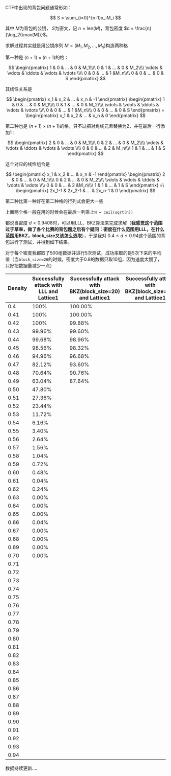 CTF中出现的背包问题通常形如：



$$
S = \sum_{i=0}^{n-1}x_iM_i
$$


其中 $M$为背包的公钥， $S$为密文，记 $n = \mathrm{len}(M)$，背包密度 $d = \frac{n}{\log_2(\max(M))}$。

求解过程其实就是用公钥序列 $M= (M_1,M_2,...,M_n)$构造两种格

第一种是 $(n+1)\times (n+1)$的格：



$$
\begin{pmatrix}
1 & 0 & ... & 0 & M_1\\\\
0 & 1 & ... & 0 & M_2\\\\
\vdots & \vdots & \ddots & \vdots & \vdots \\\\
0 & 0 & ... & 1 &M_n\\\\
0 & 0 & ... & 0 & S
\end{pmatrix}
$$


其线性关系是



$$
\begin{pmatrix}
x_1 & x_2 & ... & x_n & -1
\end{pmatrix}
\begin{pmatrix}
1 & 0 & ... & 0 & M_1\\\\
0 & 1 & ... & 0 & M_2\\\\
\vdots & \vdots & \ddots & \vdots & \vdots \\\\
0 & 0 & ... & 1 &M_n\\\\
0 & 0 & ... & 0 & S
\end{pmatrix} = \begin{pmatrix}
x_1 & x_2 & ... & x_n & 0
\end{pmatrix}
$$



第二种也是 $(n+1)\times(n+1)$的格，只不过把对角线元素替换为2，并在最后一行添加1：



$$
\begin{pmatrix}
2 & 0 & ... & 0 & M_1\\\\
0 & 2 & ... & 0 & M_2\\\\
\vdots & \vdots & \ddots & \vdots & \vdots \\\\
0 & 0 & ... & 2 & M_n\\\\
1 & 1 & ... & 1 & S
\end{pmatrix}
$$


这个对应的线性组合是



$$
\begin{pmatrix}
x_1 & x_2 & ... & x_n & -1
\end{pmatrix}
\begin{pmatrix}
2 & 0 & ... & 0 & M_1\\\\
0 & 2 & ... & 0 & M_2\\\\
\vdots & \vdots & \ddots & \vdots & \vdots \\\\
0 & 0 & ... & 2 &M_n\\\\
1 & 1 & ... & 1 & S
\end{pmatrix}
=\
\begin{pmatrix}
2x_1-1 & 2x_2-1 & ... & 2x_n-1 & 0
\end{pmatrix}
$$



第二种比第一种好在第二种格的行列式会更大一些

上面两个格一般在用的时候会在最后一列乘上`N = ceil(sqrt(n))`

都说当密度 $d < 0.9408$时，可以用LLL、BKZ算法来完成求解（**我感觉这个范围过于草率，做了各个比赛的背包题之后有个疑问：密度在什么范围用LLL，在什么范围用BKZ，block_size又该怎么选取**），于是我对 $0.4 \le d \le 0.94$这个范围的背包进行了测试，并得到如下结果。

对于每个密度我都取了500组数据并进行5次测试，成功率取的是5次下来的平均值（当`block_size=26`的时候，密度大于0.8的数据只取10组，因为速度太慢了，只好把数据量减少一点）

| Density | Successfully attack with LLL and Lattice1 | Successfully attack with BKZ(block_size=20) and Lattice1 | Successfully attack with BKZ(block_size=26) and Lattice1 | Successfully attack with LLL and Lattice2 | Successfully attack with BKZ(block_size=20) and Lattice2 | Successfully attack with BKZ(block_size=26) and Lattice2 |
| ------- | ----------------------------------------- | -------------------------------------------------------- | -------------------------------------------------------- | ----------------------------------------- | -------------------------------------------------------- | -------------------------------------------------------- |
| 0.4     | 100%                                      | 100.00%                                                  |                                                          | 100%                                      | 100%                                                     | 100%                                                     |
| 0.41    | 100%                                      | 100.00%                                                  |                                                          | 100%                                      | 100%                                                     | 100%                                                     |
| 0.42    | 100%                                      | 99.88%                                                   |                                                          | 100%                                      | 100%                                                     | 100%                                                     |
| 0.43    | 99.96%                                    | 99.60%                                                   |                                                          | 100%                                      | 100%                                                     | 100%                                                     |
| 0.44    | 99.68%                                    | 98.96%                                                   |                                                          | 100%                                      | 100%                                                     | 100%                                                     |
| 0.45    | 98.56%                                    | 98.32%                                                   |                                                          | 100%                                      | 100%                                                     | 100%                                                     |
| 0.46    | 94.96%                                    | 96.68%                                                   |                                                          | 99.96%                                    | 100%                                                     | 100%                                                     |
| 0.47    | 82.12%                                    | 93.60%                                                   |                                                          | 99.84%                                    | 100%                                                     | 100%                                                     |
| 0.48    | 70.64%                                    | 90.76%                                                   |                                                          | 99.64%                                    | 100%                                                     | 100%                                                     |
| 0.49    | 63.04%                                    | 87.64%                                                   |                                                          | 99.24%                                    | 100%                                                     | 100%                                                     |
| 0.50    | 47.80%                                    |                                                          |                                                          | 97.60%                                    | 100%                                                     | 100%                                                     |
| 0.51    | 27.36%                                    |                                                          |                                                          | 95.44%                                    | 100%                                                     | 100%                                                     |
| 0.52    | 23.44%                                    |                                                          |                                                          | 91.68%                                    | 100%                                                     | 100%                                                     |
| 0.53    | 11.72%                                    |                                                          |                                                          | 84.04%                                    | 100%                                                     | 100%                                                     |
| 0.54    | 6.16%                                     |                                                          |                                                          | 75.68%                                    | 100%                                                     | 100%                                                     |
| 0.55    | 3.40%                                     |                                                          |                                                          | 66.48%                                    | 100%                                                     | 100%                                                     |
| 0.56    | 2.64%                                     |                                                          |                                                          | 53.56%                                    | 100%                                                     | 100%                                                     |
| 0.57    | 1.56%                                     |                                                          |                                                          | 42.60%                                    | 100%                                                     | 100%                                                     |
| 0.58    | 1.04%                                     |                                                          |                                                          | 31.92%                                    | 100%                                                     | 100%                                                     |
| 0.59    | 0.72%                                     |                                                          |                                                          | 21.00%                                    | 100%                                                     | 100%                                                     |
| 0.60    | 0.48%                                     |                                                          |                                                          | 13.44%                                    | 100%                                                     | 100%                                                     |
| 0.61    | 0.04%                                     |                                                          |                                                          | 7.20%                                     | 99.96%                                                   | 100%                                                     |
| 0.62    | 0.24%                                     |                                                          |                                                          | 4.24%                                     | 99.88%                                                   | 100%                                                     |
| 0.63    | 0.00%                                     |                                                          |                                                          | 1.84%                                     | 99.72%                                                   | 100%                                                     |
| 0.64    | 0.00%                                     |                                                          |                                                          | 0.76%                                     | 99.20%                                                   | 100%                                                     |
| 0.65    | 0.00%                                     |                                                          |                                                          | 0.28%                                     | 98.60%                                                   | 100%                                                     |
| 0.66    | 0.04%                                     |                                                          |                                                          | 0.20%                                     | 96.72%                                                   | 99.96%                                                   |
| 0.67    | 0.00%                                     |                                                          |                                                          | 0.12%                                     | 93.44%                                                   | 99.88%                                                   |
| 0.68    | 0.00%                                     |                                                          |                                                          | 0.00%                                     | 89.44%                                                   | 99.52%                                                   |
| 0.69    | 0.00%                                     |                                                          |                                                          | 0.00%                                     | 83.44%                                                   | 99.60%                                                   |
| 0.70    | 0.00%                                     |                                                          |                                                          | 0.00%                                     | 78.16%                                                   | 98.92%                                                   |
| 0.71    |                                           |                                                          |                                                          | 0.00%                                     | 66.08%                                                   | 97.84%                                                   |
| 0.72    |                                           |                                                          |                                                          | 0.00%                                     | 56.12%                                                   | 95.96%                                                   |
| 0.73    |                                           |                                                          |                                                          | 0.00%                                     | 44.28%                                                   | 93.92%                                                   |
| 0.74    |                                           |                                                          |                                                          | 0.00%                                     | 34.60%                                                   | 90.04%                                                   |
| 0.75    |                                           |                                                          |                                                          | 0.00%                                     | 25.32%                                                   | 84.96%                                                   |
| 0.76    |                                           |                                                          |                                                          | 0.00%                                     | 17.72%                                                   | 76.60%                                                   |
| 0.77    |                                           |                                                          |                                                          | 0.00%                                     | 12.12%                                                   | 66.44%                                                   |
| 0.78    |                                           |                                                          |                                                          | 0.00%                                     | 7.84%                                                    | 58.56%                                                   |
| 0.79    |                                           |                                                          |                                                          | 0.00%                                     | 4.48%                                                    | 47.48%                                                   |
| 0.80    |                                           |                                                          |                                                          | 0.00%                                     | 2.12%                                                    | 35.68%                                                   |
| 0.81    |                                           |                                                          |                                                          | 0.00%                                     | 0.96%                                                    | 24.92%                                                   |
| 0.82    |                                           |                                                          |                                                          | 0.00%                                     | 0.32%                                                    | 17.00%                                                   |
| 0.83    |                                           |                                                          |                                                          | 0.00%                                     | 0.08%                                                    | 11.84%                                                   |
| 0.84    |                                           |                                                          |                                                          | 0.00%                                     | 0.04%                                                    | 7.00%                                                    |
| 0.85    |                                           |                                                          |                                                          | 0.00%                                     | 0.00%                                                    | 4.56%                                                    |
| 0.86    |                                           |                                                          |                                                          | 0.00%                                     | 0.00%                                                    | 2.32%                                                    |
| 0.87    |                                           |                                                          |                                                          | 0.00%                                     | 0.00%                                                    | 0.68%                                                    |
| 0.88    |                                           |                                                          |                                                          | 0.00%                                     | 0.00%                                                    | 0.40%                                                    |
| 0.89    |                                           |                                                          |                                                          | 0.00%                                     | 0.00%                                                    | 0.08%                                                    |
| 0.90    |                                           |                                                          |                                                          | 0.00%                                     | 0.00%                                                    | 0.00%                                                    |
| 0.91    |                                           |                                                          |                                                          |                                           |                                                          |                                                          |
| 0.92    |                                           |                                                          |                                                          |                                           |                                                          |                                                          |
| 0.93    |                                           |                                                          |                                                          |                                           |                                                          |                                                          |
| 0.94    |                                           |                                                          |                                                          |                                           |                                                          |                                                          |

数据持续更新....
